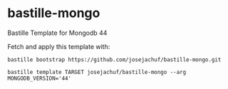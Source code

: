 # bastille-mongo
Bastille Template for Mongodb 44

Fetch and apply this template with:

```
bastille bootstrap https://github.com/josejachuf/bastille-mongo.git
```

```
bastille template TARGET josejachuf/bastille-mongo --arg MONGODB_VERSION='44'
```